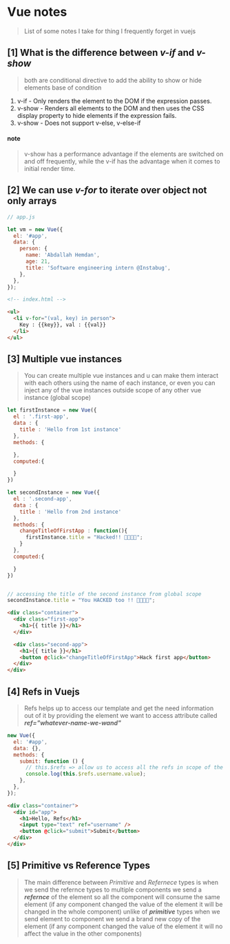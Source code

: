 # Vue notes
> List of some notes I take for thing I frequently forget in vuejs



## [1] What is the difference between **_v-if_** and **_v-show_**
> both are conditional directive to add the ability to show or hide elements base of condition 

1. v-if - Only renders the element to the DOM if the expression passes.
2. v-show - Renders all elements to the DOM and then uses the CSS display property to hide elements if the expression fails.
3. v-show - Does not support v-else, v-else-if

#### note 
> v-show has a performance advantage if the elements are switched on and off frequently, while the v-if has the advantage when it comes to initial render time.



## [2] We can use **_v-for_** to iterate over **object** not only arrays

```js
// app.js

let vm = new Vue({
  el: '#app',
  data: {
    person: {
      name: 'Abdallah Hemdan',
      age: 21,
      title: 'Software engineering intern @Instabug',
    },
  },
});

```

```html
<!-- index.html -->

<ul>
  <li v-for="(val, key) in person">
    Key : {{key}}, val : {{val}}
  </li>
</ul>
```



## [3] Multiple vue instances 
> You can create multiple vue instances and u can make them interact with each others using the name of each instance, or even you can inject any of the vue instances outside scope of any other vue instance (global scope)


```js
let firstInstance = new Vue({
  el : '.first-app',
  data : {
    title : 'Hello from 1st instance'
  },
  methods: {

  },
  computed:{

  }
})

let secondInstance = new Vue({
  el : '.second-app',
  data : {
    title : 'Hello from 2nd instance'
  },
  methods: {
    changeTitleOfFirstApp : function(){
      firstInstance.title = "Hacked!! 🐱‍💻🐱‍💻";
    }
  },
  computed:{

  }
})


// accessing the title of the second instance from global scope
secondInstance.title = "You HACKED too !! 🐱‍💻🐱‍💻";
```


```html
<div class="container">
  <div class="first-app">
    <h1>{{ title }}</h1>
  </div>

  <div class="second-app">
    <h1>{{ title }}</h1>
    <button @click="changeTitleOfFirstApp">Hack first app</button>
  </div>
</div>

```


## [4] Refs in Vuejs
> Refs helps up to access our template and get the need information out of it by providing the element we want to access attribute called **_ref="whatever-name-we-wand"_**



```js
new Vue({
  el: '#app',
  data: {},
  methods: {
    submit: function () {
      // this.$refs => allow us to access all the refs in scope of the vue instance
      console.log(this.$refs.username.value);
    },
  },
});
```


```html
<div class="container">
  <div id="app">
    <h1>Hello, Refs</h1>
    <input type="text" ref="username" />
    <button @click="submit">Submit</button>
  </div>
</div>
```


## [5] Primitive vs Reference Types
> The main difference between *Primitive* and *Refernece* types is when we send the refernce types to multiple components we send a **_refernce_** of the element so all the component will consume the same element (if any component changed the value of the element it will be changed in the whole component) unlike of **_primitive_** types when we send element to component we send a brand new copy of the element (if any component changed the value of the element it will no affect the value in the other components)


